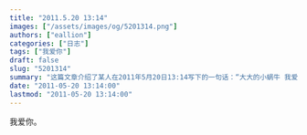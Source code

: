 ```yaml
---
title: "2011.5.20 13:14"
images: ["/assets/images/og/5201314.png"]
authors: ["eallion"]
categories: ["日志"]
tags: ["我爱你"]
draft: false
slug: "5201314"
summary: "这篇文章介绍了某人在2011年5月20日13:14写下的一句话：“大大的小蜗牛 我爱你。”"
date: "2011-05-20 13:14:00"
lastmod: "2011-05-20 13:14:00"
---
```


我爱你。
